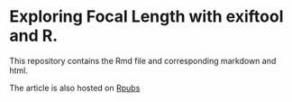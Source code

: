 Exploring Focal Length with exiftool and R.
==================

This repository contains the Rmd file and corresponding markdown and html.

The article is also hosted on [Rpubs](http://rpubs.com/yoke2/focal-length-with-exiftool-and-r)
